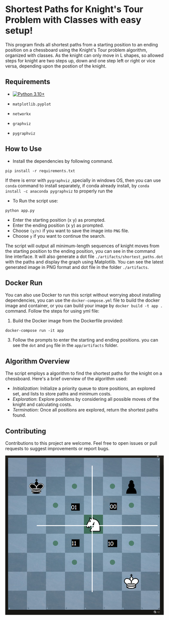 
# Shortest Paths for Knight's Tour Problem with Classes with easy setup!

This program finds all shortest paths from a starting position to an ending position on a chessboard using the Knight's Tour problem algorithm, organized with classes. As the knight can only move in L shapes, so allowed steps for knight are two steps up, down and one step left or right or vice versa, depending upon the postion of the knight.

## Requirements

- [![Python 3.10+](https://img.shields.io/badge/python-3.10%2B-blue.svg)](https://www.python.org/downloads/release/python-3100/)

- `matplotlib.pyplot`
- `networkx`
- `graphviz`
- `pygraphviz`



## How to Use
- Install the dependencies by following command.
```
pip install -r requirements.txt
```
If there is error with `pygraphviz` ,specially in windows OS, then you can use `conda` command to install separately, if conda already install,  by `conda install -c anaconda pygraphviz` to properly run the 
- To Run the script use: 
```
python app.py
```
- Enter the starting position (x y) as prompted.
- Enter the ending position (x y) as prompted.
- Choose `(y/n)` if you want to save the image into `PNG` file.
- Choose  `y` if you want to continue the search.

The script will output all minimum-length sequences of knight moves from the starting position to the ending position, you can see in the command line interface. It will also generate a dot file `./artifacts/shortest_paths.dot` with the paths and display the graph using Matplotlib. You can see the latest generated image in PNG format and dot file in the folder `./artifacts`.

## Docker Run
You can also use Docker to run this script without worrying about installing dependencies, you can use the `docker-compose.yml` file to build the docker image and container, or you can build your image by `docker build -t app .` command. Follow the steps for using yml file:
1.  Build the Docker image from the Dockerfile provided:

```
docker-compose run -it app
```


3. Follow the prompts to enter the starting and ending positions. you can see the `dot` and `png` file in the `app/artifacts` folder.


## Algorithm Overview

The script employs a algorithm to find the shortest paths for the knight on a chessboard. Here's a brief overview of the algorithm used:

- *Initialization*: Initialize a priority queue to store positions, an explored set, and lists to store paths and minimum costs.
- *Exploration*: Explore positions by considering all possible moves of the knight and calculating costs.
- *Termination*: Once all positions are explored, return the shortest paths found.

## Contributing

Contributions to this project are welcome. Feel free to open issues or pull requests to suggest improvements or report bugs.

![ChessBoard](./rcs/Km.png)
